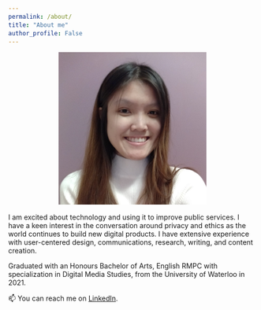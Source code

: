 ```yaml
---
permalink: /about/
title: "About me"
author_profile: False
---
```

<p align="center">
  <img width="300" height="310" src="/assets/images/bio-photo2.jpg">
</p>
     
I am excited about technology and using it to improve public services. I have a keen interest in the conversation around privacy and ethics as the world continues to build new digital products. I have extensive experience with user-centered design, communications, research, writing, and content creation.

Graduated with an Honours Bachelor of Arts, English RMPC with specialization in Digital Media Studies, from the University of Waterloo in 2021.

📫 You can reach me on [LinkedIn](https://www.linkedin.com/in/janelu1/).
